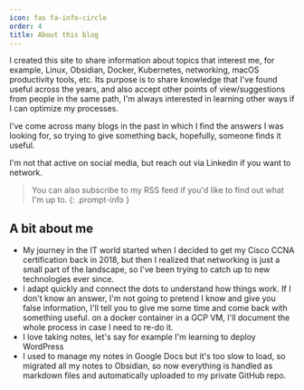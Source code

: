 ```yaml
---
icon: fas fa-info-circle
order: 4
title: About this blog
---
```


I created this site to share information about topics that interest me, for
example, Linux, Obsidian, Docker, Kubernetes, networking, macOS productivity
tools, etc. Its purpose is to share knowledge that I've found useful across the
years, and also accept other points of view/suggestions from people in the same
path, I'm always interested in learning other ways if I can optimize my processes.

I've come across many blogs in the past in which I find the answers I was
looking for, so trying to give something back, hopefully, someone finds it useful.

I'm not that active on social media, but reach out via Linkedin if you want
to network.

> You can also subscribe to my RSS feed if you'd like to find out what I'm up to.
> {: .prompt-info }

## A bit about me

- My journey in the IT world started when I decided to get my Cisco CCNA
  certification back in 2018, but then I realized that networking is just a small
  part of the landscape, so I've been trying to catch up to new technologies ever
  since.
- I adapt quickly and connect the dots to understand how things work. If I
  don't know an answer, I'm not going to pretend I know and give you false
  information, I'll tell you to give me some time and come back with something
  useful.
  on a docker container in a GCP VM, I'll document the whole process in case I
  need to re-do it.
- I love taking notes, let's say for example I'm learning to deploy WordPress
- I used to manage my notes in Google Docs but it's too slow to load, so
  migrated all my notes to Obsidian, so now everything is handled as markdown
  files and automatically uploaded to my private GitHub repo.

